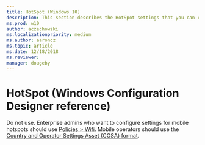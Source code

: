 ```yaml
---
title: HotSpot (Windows 10)
description: This section describes the HotSpot settings that you can configure in provisioning packages for Windows 10 using Windows Configuration Designer.
ms.prod: w10
author: aczechowski
ms.localizationpriority: medium
ms.author: aaroncz
ms.topic: article
ms.date: 12/18/2018
ms.reviewer: 
manager: dougeby
---
```


# HotSpot (Windows Configuration Designer reference)

Do not use. Enterprise admins who want to configure settings for mobile hotspots should use [Policies > Wifi](wcd-policies.md#wifi). Mobile operators should use the [Country and Operator Settings Asset (COSA) format](/windows-hardware/drivers/mobilebroadband/cosa-overview).
